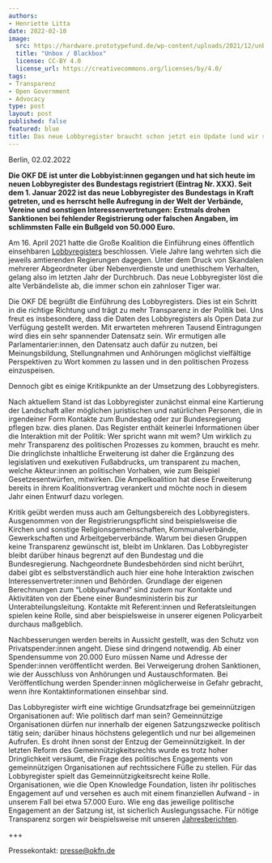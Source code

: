 ```yaml
---
authors:
- Henriette Litta
date: 2022-02-10
image:
  src: https://hardware.prototypefund.de/wp-content/uploads/2021/12/unbo_blackbox.png
  title: "Unbox / Blackbox"
  license: CC-BY 4.0
  license_url: https://creativecommons.org/licenses/by/4.0/
tags:
- Transparenz
- Open Government
- Advocacy
type: post
layout: post
published: false
featured: blue
title: Das neue Lobbyregister braucht schon jetzt ein Update (und wir sind auch drin)
---
```


Berlin, 02.02.2022

**Die OKF DE ist unter die Lobbyist:innen gegangen und hat sich heute im neuen Lobbyregister des Bundestags registriert (Eintrag Nr. XXX). Seit dem 1. Januar 2022 ist das neue Lobbyregister des Bundestags in Kraft getreten, und es herrscht helle Aufregung in der Welt der Verbände, Vereine und sonstigen Interessenvertretungen: Erstmals drohen Sanktionen bei fehlender Registrierung oder falschen Angaben, im schlimmsten Falle ein Bußgeld von 50.000 Euro.** 

Am 16. April 2021 hatte die Große Koalition die Einführung eines öffentlich einsehbaren [Lobbyregisters](https://www.lobbyregister.bundestag.de/startseite) beschlossen. Viele Jahre lang wehrten sich die jeweils amtierenden Regierungen dagegen. Unter dem Druck von Skandalen mehrerer Abgeordneter über Nebenverdienste und unethischem Verhalten, gelang also im letzten Jahr der Durchbruch. Das neue Lobbyregister löst die alte Verbändeliste ab, die immer schon ein zahnloser Tiger war. 

Die OKF DE begrüßt die Einführung des Lobbyregisters. Dies ist ein Schritt in die richtige Richtung und trägt zu mehr Transparenz in der Politik bei. Uns freut es insbesondere, dass die Daten des Lobbyregisters als Open Data zur Verfügung gestellt werden. Mit erwarteten mehreren Tausend Eintragungen wird dies ein sehr spannender Datensatz sein. Wir ermutigen alle Parlamentarier:innen, den Datensatz auch dafür zu nutzen, bei Meinungsbildung, Stellungnahmen und Anhörungen möglichst vielfältige Perspektiven zu Wort kommen zu lassen und in den politischen Prozess einzuspeisen.

Dennoch gibt es einige Kritikpunkte an der Umsetzung des Lobbyregisters. 

Nach aktuellem Stand ist das Lobbyregister zunächst einmal eine Kartierung der Landschaft aller möglichen juristischen und natürlichen Personen, die in irgendeiner Form Kontakte zum Bundestag oder zur Bundesregierung pflegen bzw. dies planen. Das Register enthält keinerlei Informationen über die Interaktion mit der Politik: Wer spricht wann mit wem? Um wirklich zu mehr Transparenz des politischen Prozesses zu kommen, braucht es mehr. Die dringlichste inhaltliche Erweiterung ist daher die Ergänzung des legislativen und exekutiven Fußabdrucks, um transparent zu machen, welche Akteur:innen an politischen Vorhaben, wie zum Beispiel Gesetzesentwürfen, mitwirken. Die Ampelkoalition hat diese Erweiterung bereits in ihrem Koalitionsvertrag verankert und möchte noch in diesem Jahr einen Entwurf dazu vorlegen. 

Kritik geübt werden muss auch am Geltungsbereich des Lobbyregisters. Ausgenommen von der Registrierungspflicht sind beispielsweise die Kirchen und sonstige Religionsgemeinschaften, Kommunalverbände, Gewerkschaften und Arbeitgeberverbände. Warum bei diesen Gruppen keine Transparenz gewünscht ist, bleibt im Unklaren. Das Lobbyregister bleibt darüber hinaus begrenzt auf den Bundestag und die Bundesregierung. Nachgeordnete Bundesbehörden sind nicht berührt, dabei gibt es selbstverständlich auch hier eine hohe Interaktion zwischen Interessenvertreter:innen und Behörden. Grundlage der eigenen Berechnungen zum “Lobbyaufwand” sind zudem nur Kontakte und Aktivitäten von der Ebene einer Bundesministerin bis zur Unterabteilungsleitung. Kontakte mit Referent:innen und Referatsleitungen spielen keine Rolle, sind aber beispielsweise in unserer eigenen Policyarbeit durchaus maßgeblich.

Nachbesserungen werden bereits in Aussicht gestellt, was den Schutz von Privatspender:innen angeht. Diese sind dringend notwendig. Ab einer Spendensumme von 20.000 Euro müssen Name und Adresse der Spender:innen veröffentlicht werden. Bei Verweigerung drohen Sanktionen, wie der Ausschluss von Anhörungen und Austauschformaten. Bei Veröffentlichung werden Spender:innen möglicherweise in Gefahr gebracht, wenn ihre Kontaktinformationen einsehbar sind. 

Das Lobbyregister wirft eine wichtige Grundsatzfrage bei gemeinnützigen Organisationen auf: Wie politisch darf man sein? Gemeinnützige Organisationen dürfen nur innerhalb der eigenen Satzungszwecke politisch tätig sein; darüber hinaus höchstens gelegentlich und nur bei allgemeinen Aufrufen. Es droht ihnen sonst der Entzug der Gemeinnützigkeit. In der letzten Reform des Gemeinnützigkeitsrechts wurde es trotz hoher Dringlichkeit versäumt, die Frage des politisches Engagements von gemeinnützigen Organisationen auf rechtssichere Füße zu stellen. Für das Lobbyregister spielt das Gemeinnützigkeitsrecht keine Rolle. Organisationen, wie die Open Knowledge Foundation, listen ihr politisches Engagement auf und versehen es auch mit einem finanziellen Aufwand - in unserem Fall bei etwa 57.000 Euro. Wie eng das jeweilige politische Engagement an der Satzung ist, ist sicherlich Auslegungssache. Für nötige Transparenz sorgen wir beispielsweise mit unseren [Jahresberichten](https://okfn.de/verein/).

+++

Pressekontakt: presse@okfn.de
